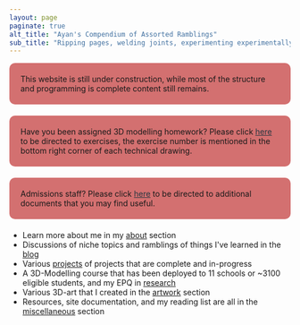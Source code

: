 ```yaml
---
layout: page
paginate: true
alt_title: "Ayan's Compendium of Assorted Ramblings"
sub_title: "Ripping pages, welding joints, experimenting experimentally, burning electronics, and tuning PIDs since 2007."
---
```


<style>
  #content_container {
    background-color: #D37070; /* Set the background color */
    border-radius: 10px; /* Add rounded corners to the container */
    padding: 20px; /* Add padding to the container */
    margin-bottom: 20px; /* Add bottom margin to create space between container and text below */
  }
  
  #content_container a {
    color: #283741; /* Change the color of hyperlinks */
    text-decoration: underline; /* Add underline to hyperlinks */
  }
</style>

<div id="content_container">
  This website is still under construction, while most of the structure and programming is complete content still remains.
</div>

<div id="content_container">
  Have you been assigned 3D modelling homework? Please click <a href="/3D-exercises/">here</a> to be directed to exercises, the exercise number is mentioned in the bottom right corner of each technical drawing.
</div>

<div id="content_container">
  Admissions staff? Please click <a href="/admissions/">here</a> to be directed to additional documents that you may find useful.
</div>

- Learn more about me in my <a href="/about/">about</a> section
- Discussions of niche topics and ramblings of things I've learned in the <a href="/blog/">blog</a>
- Various <a href="/projects/">projects</a> of projects that are complete and in-progress
- A 3D-Modelling course that has been deployed to 11 schools or ~3100 eligible students, and my EPQ in <a href="/research/">research</a>
- Various 3D-art that I created in the <a href="/artwork/">artwork</a> section
- Resources, site documentation, and my reading list are all in the <a href="/miscellaneous/">miscellaneous</a> section
